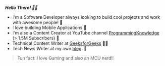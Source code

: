 ***Hello There! ✌🏻***

- I'm a Software Developer always looking to build cool projects and work with awesome people! 🧪
- I love building Mobile Applications 📱
- I'm also a Content Creator at YouTube channel [ProgrammingKnowledge](https://www.youtube.com/watch?v=fLanCWsjGrk&list=PLS1QulWo1RIb_tyiPyOghZu_xSiCkB1h4) (> 1.5M Subscribers) 🎥
- Technical Content Writer at [GeeksforGeeks](https://auth.geeksforgeeks.org/user/brijenMakwana/articles) ✍🏻
- Tech News Writer at my own [blog](http://techbruce.com). 📰

>Fun fact: I love Gaming and also an MCU nerd!!

<!---
BrijenMakwana/BrijenMakwana is a ✨ special ✨ repository because its `README.md` (this file) appears on your GitHub profile.
You can click the Preview link to take a look at your changes.
--->
